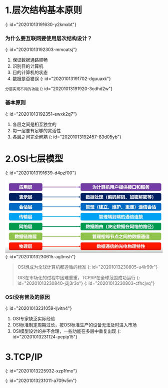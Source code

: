 # 1.层次结构基本原则
{: id="20201013191630-y2kmxbt"}

### 为什么要互联网要使用层次结构设计？
{: id="20201013192303-mmoatsj"}

1. 保证数据通路顺畅
2. 识别目的计算机
3. 目的计算机的状态
4. 数据是否错误
{: id="20201013191702-dguuaxk"}

`分层实现不同的功能`
{: id="20201013191920-3cdhd2w"}

### 基本原则
{: id="20201013192351-ewxk2q7"}

1. 各层之间是相互独立的
2. 每一层要有足够的灵活性
3. 各层之间完全解耦
{: id="20201013192457-83d05yb"}

# 2.OSI七层模型
{: id="20201013191639-d4pzf00"}

![image.png](assets/20201013230732-t4g8qct-image.png)
{: id="20201013230615-agltmsh"}

> OSI想成为全球计算机都遵循的标准
> {: id="20201013230805-u4lr99r"}
>
> OIS在市场化的过程中困难重重，TCP/IP在全球范围成功运行
> {: id="20201013230840-j2j3r3o"}
{: id="20201013230803-cfhcjvq"}

### OSI没有普及的原因
{: id="20201013231059-ljvitn4"}

1. OSI专家缺乏实际经验
2. OSI标准制定周期过长，按OSI标准生产的设备无法及时进入市场
3. OSI模型设计的并不合理，一些功能在多层中重复出现
{: id="20201013231124-pepip15"}

# 3.TCP/IP
{: id="20201013225932-xzp1fmo"}

{: id="20201013231011-a709v5m"}
